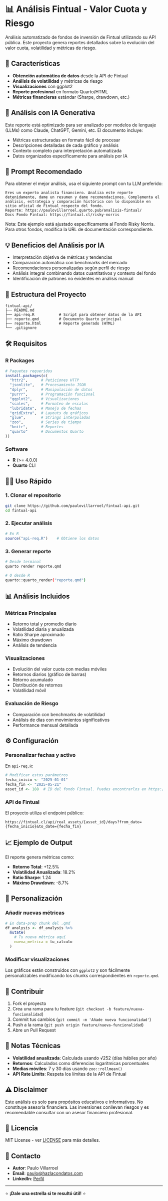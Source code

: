 # 📊 Análisis Fintual - Valor Cuota y Riesgo

Análisis automatizado de fondos de inversión de Fintual utilizando su API pública. Este proyecto genera reportes detallados sobre la evolución del valor cuota, volatilidad y métricas de riesgo.

## 🚀 Características

- **Obtención automática de datos** desde la API de Fintual
- **Análisis de volatilidad** y métricas de riesgo
- **Visualizaciones** con ggplot2
- **Reporte profesional** en formato Quarto/HTML
- **Métricas financieras** estándar (Sharpe, drawdown, etc.)

## 🤖 Análisis con IA Generativa

Este reporte está optimizado para ser analizado por modelos de lenguaje (LLMs) como Claude, ChatGPT, Gemini, etc. El documento incluye:

- Métricas estructuradas en formato fácil de procesar
- Descripciones detalladas de cada gráfico y análisis
- Contexto completo para interpretación automatizada
- Datos organizados específicamente para análisis por IA

## 🎯 Prompt Recomendado

Para obtener el mejor análisis, usa el siguiente prompt con tu LLM preferido:

```
Eres un experto analista financiero. Analiza este reporte detenidamente, dame un resumen y dame recomendaciones. Complementa el análisis, estrategia y comparación histórica con lo disponible en sitio oficial de Fintual respecto del fondo.
Reporte: https://paulovillarroel.quarto.pub/analisis-fintual/
Docs Fondo Fintual: https://fintual.cl/risky-norris
```

Nota: Este ejemplo está ajustado específicamente al Fondo Risky Norris. Para otros fondos, modifica la URL de documentación correspondiente.

## 💡 Beneficios del Análisis por IA

- Interpretación objetiva de métricas y tendencias
- Comparación automática con benchmarks del mercado
- Recomendaciones personalizadas según perfil de riesgo
- Análisis integral combinando datos cuantitativos y contexto del fondo
- Identificación de patrones no evidentes en análisis manual

## 📁 Estructura del Proyecto

```
fintual-api/
├── README.md
├── api-req.R           # Script para obtener datos de la API
├── reporte.qmd         # Documento Quarto principal
├── reporte.html        # Reporte generado (HTML)
└── .gitignore
```

## 🛠️ Requisitos

### R Packages

```r
# Paquetes requeridos
install.packages(c(
  "httr2",      # Peticiones HTTP
  "jsonlite",   # Procesamiento JSON
  "dplyr",      # Manipulación de datos
  "purrr",      # Programación funcional
  "ggplot2",    # Visualizaciones
  "scales",     # Formateo de escalas
  "lubridate",  # Manejo de fechas
  "gridExtra",  # Layouts de gráficos
  "glue",       # Strings interpoladas
  "zoo",        # Series de tiempo
  "knitr",      # Reportes
  "quarto"      # Documentos Quarto
))
```

### Software

- **R** (>= 4.0.0)
- **Quarto** CLI

## 🏃‍♂️ Uso Rápido

### 1. Clonar el repositorio

```bash
git clone https://github.com/paulovillarroel/fintual-api.git
cd fintual-api
```

### 2. Ejecutar análisis

```r
# En R 
source("api-req.R")    # Obtiene los datos
```

### 3. Generar reporte

```bash
# Desde terminal
quarto render reporte.qmd

# O desde R
quarto::quarto_render("reporte.qmd")
```

## 📊 Análisis Incluidos

### Métricas Principales

- Retorno total y promedio diario
- Volatilidad diaria y anualizada
- Ratio Sharpe aproximado
- Máximo drawdown
- Análisis de tendencia

### Visualizaciones

- Evolución del valor cuota con medias móviles
- Retornos diarios (gráfico de barras)
- Retorno acumulado
- Distribución de retornos
- Volatilidad móvil

### Evaluación de Riesgo

- Comparación con benchmarks de volatilidad
- Análisis de días con movimientos significativos
- Performance mensual detallada

## ⚙️ Configuración

### Personalizar fechas y activo

En `api-req.R`:

```r
# Modificar estos parámetros
fecha_inicio <- "2025-01-01"
fecha_fin <- "2025-05-21"
asset_id <- 188  # ID del fondo Fintual. Puedes encontrarlos en https://fintualist.com/chile/tecnologia/el-api-de-fintual/
```

### API de Fintual

El proyecto utiliza el endpoint público:

```
https://fintual.cl/api/real_assets/{asset_id}/days?from_date={fecha_inicio}&to_date={fecha_fin}
```

## 📈 Ejemplo de Output

El reporte genera métricas como:

- **Retorno Total**: +12.5%
- **Volatilidad Anualizada**: 18.2%
- **Ratio Sharpe**: 1.24
- **Máximo Drawdown**: -8.7%

## 🔧 Personalización

### Añadir nuevas métricas

```r
# En data-prep chunk del .qmd
df_analysis <- df_analysis %>%
  mutate(
    # Tu nueva métrica aquí
    nueva_metrica = tu_calculo
  )
```

### Modificar visualizaciones

Los gráficos están construidos con `ggplot2` y son fácilmente personalizables modificando los chunks correspondientes en `reporte.qmd`.

## 🤝 Contribuir

1. Fork el proyecto
2. Crea una rama para tu feature (`git checkout -b feature/nueva-funcionalidad`)
3. Commit tus cambios (`git commit -m 'Añade nueva funcionalidad'`)
4. Push a la rama (`git push origin feature/nueva-funcionalidad`)
5. Abre un Pull Request

## 📝 Notas Técnicas

- **Volatilidad anualizada**: Calculada usando √252 (días hábiles por año)
- **Retornos**: Calculados como diferencias logarítmicas porcentuales
- **Medias móviles**: 7 y 30 días usando `zoo::rollmean()`
- **API Rate Limits**: Respeta los límites de la API de Fintual

## ⚠️ Disclaimer

Este análisis es solo para propósitos educativos e informativos. No constituye asesoría financiera. Las inversiones conllevan riesgos y es recomendable consultar con un asesor financiero profesional.

## 📄 Licencia

MIT License - ver [LICENSE](LICENSE) para más detalles.

## 📧 Contacto

- **Autor**: Paulo Villarroel
- **Email**: paulo@hazlacondatos.com
- **LinkedIn**: [Perfil](https://linkedin.com/in/paulovillarroel)

---

⭐ **¡Dale una estrella si te resultó útil!** ⭐
